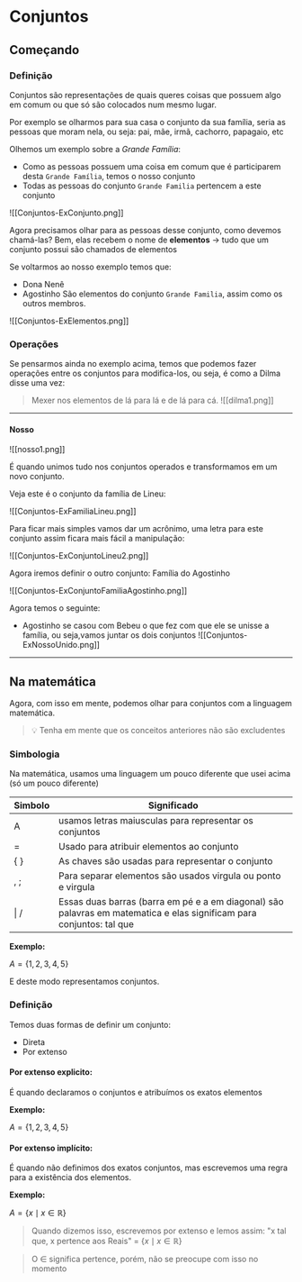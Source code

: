 # Conjuntos

## Começando

### Definição
Conjuntos são representações de quais queres coisas que possuem algo em comum ou que só são colocados num mesmo lugar.

Por exemplo se olharmos para sua casa o conjunto da sua família, seria as pessoas que moram nela, ou seja: pai, mãe, irmã, cachorro, papagaio, etc

Olhemos um exemplo sobre a *Grande Família*:
- Como as pessoas possuem uma coisa em comum que é participarem desta `Grande Família`, temos o nosso conjunto
- Todas as pessoas do conjunto `Grande Familia` pertencem a este conjunto

![[Conjuntos-ExConjunto.png]]

Agora precisamos olhar para as pessoas desse conjunto, como devemos chamá-las? 
Bem, elas recebem o nome de **elementos** $\to$ tudo que um conjunto possui são chamados de elementos

Se voltarmos ao nosso exemplo temos que:
 - Dona Nenê
 - Agostinho
São elementos do conjunto `Grande Familia`, assim como os outros membros.

![[Conjuntos-ExElementos.png]]

### Operações
Se pensarmos ainda no exemplo acima, temos que podemos fazer operações entre os conjuntos para modifica-los, ou seja, é como a Dilma disse uma vez:

> Mexer nos elementos de lá para lá e de lá para cá.
> ![[dilma1.png]]


---

#### Nosso
![[nosso1.png]]


É quando unimos tudo nos conjuntos operados e transformamos em um novo conjunto.

Veja este é o conjunto da família de Lineu:

![[Conjuntos-ExFamiliaLineu.png]]

Para ficar mais simples vamos dar um acrônimo, uma letra para este conjunto assim ficara mais fácil a manipulação:

![[Conjuntos-ExConjuntoLineu2.png]]

Agora iremos definir o outro conjunto: Família do Agostinho

![[Conjuntos-ExConjuntoFamiliaAgostinho.png]]

Agora temos o seguinte: 
- Agostinho se casou com Bebeu o que fez com que ele se unisse a família, ou seja,vamos juntar os dois conjuntos
![[Conjuntos-ExNossoUnido.png]]


----

## Na matemática
Agora, com isso em mente, podemos olhar para conjuntos com a linguagem matemática.

> 💡 Tenha em mente que os conceitos anteriores não são excludentes

### Simbologia

Na matemática, usamos uma linguagem um pouco diferente que usei acima (só um pouco diferente)

| Simbolo | Significado                                                                                                           |
| ------- | --------------------------------------------------------------------------------------------------------------------- |
| A       | usamos letras maiusculas para representar os conjuntos                                                                |
| =       | Usado para atribuir elementos ao conjunto                                                                             |
| { }     | As chaves são usadas para representar o conjunto                                                                      |
| , ;     | Para separar elementos são usados virgula ou ponto e virgula                                                          |
| \| /    | Essas duas barras (barra em pé e a em diagonal) são palavras em matematica e  elas significam para conjuntos: tal que |


**Exemplo:**

$A = \{ 1, 2, 3, 4, 5 \}$

E deste modo representamos conjuntos.

### Definição
Temos duas formas de definir um conjunto:
- Direta
- Por extenso

#### Por extenso explicito:
É quando declaramos o conjuntos e atribuímos os exatos elementos

**Exemplo:**

$A = \{ 1, 2, 3, 4, 5 \}$

#### Por extenso implícito:
É quando não definimos dos exatos conjuntos, mas escrevemos uma regra para a existência dos elementos.

**Exemplo:**

$A = \{  x \mid x \in \mathbb{R} \}$

> Quando dizemos isso, escrevemos por extenso e lemos assim:
> "x tal que, x pertence aos Reais" =  $\{  x \mid x \in \mathbb{R} \}$

> O $\in$ significa pertence, porém, não se preocupe com isso no momento

